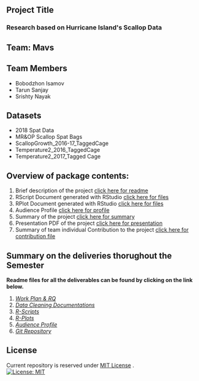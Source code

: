## Project Title
### Research based on Hurricane Island's Scallop Data

## Team: Mavs

## Team Members
* Bobodzhon Isamov
* Tarun Sanjay
* Srishty Nayak

## Datasets
* 2018 Spat Data
* MR&OP Scallop Spat Bags
* ScallopGrowth_2016-17_TaggedCage
* Temperature2_2016_TaggedCage
* Temperature2_2017_Tagged Cage

## Overview of package contents:
1. Brief description of the project [click here for readme](https://github.com/Wolverine7/Team-Mavs-ISQA8086-002/blob/master/Git%20Repository/Readme.md)
2. RScript Document generated with RStudio [click here for files](https://github.com/Wolverine7/Team-Mavs-ISQA8086-002/tree/master/Git%20Repository/Deliverables/RScripts)
3. RPlot Document generated with RStudio [click here for files](https://github.com/Wolverine7/Team-Mavs-ISQA8086-002/tree/master/Git%20Repository/Deliverables/RPlot)
4. Audience Profile [click here for profile](https://github.com/Wolverine7/Team-Mavs-ISQA8086-002/blob/master/Git%20Repository/Deliverables/Audience%20Profile.md)
5. Summary of the project [click here for summary](https://github.com/Wolverine7/Team-Mavs-ISQA8086-002/blob/master/Git%20Repository/Deliverables/Summary.html)
6. Presentation PDF of the project [click here for presentation](https://github.com/Wolverine7/Team-Mavs-ISQA8086-002/blob/master/Git%20Repository/Deliverables/Presentation.pdf)
7. Summary of team individual Contribution to the project [click here for contribution file](https://github.com/Wolverine7/Team-Mavs-ISQA8086-002/blob/master/Git%20Repository/Deliverables/Contribution.md)  

## Summary on the deliveries thorughout the Semester

**Readme files for all the deliverables can be found by clicking on the link below.**  

1. _[Work Plan & RQ](https://github.com/Wolverine7/Team-Mavs-ISQA8086-002/blob/master/WorkPlan_ResearchQuestions.md)_  
2. _[Data Cleaning Documentations](https://github.com/Wolverine7/Team-Mavs-ISQA8086-002/blob/master/Deliverables/Data%20Cleaning/DataCleaningDocument.md)_  
3. _[R-Scripts](https://github.com/Wolverine7/Team-Mavs-ISQA8086-002/blob/master/Git%20Repository/Deliverables/RScripts/RScript.md)_  
4. _[R-Plots](https://github.com/Wolverine7/Team-Mavs-ISQA8086-002/blob/master/Git%20Repository/Deliverables/RPlot/RPlot.md)_  
5. _[Audience Profile](https://github.com/Wolverine7/Team-Mavs-ISQA8086-002/blob/master/Git%20Repository/Deliverables/Audience%20Profile.md)_   
7. _[Git Repository](https://github.com/Wolverine7/Team-Mavs-ISQA8086-002/blob/master/Git%20Repository/Readme.md)_ 


## License
Current repository is reserved under
[MIT License](https://github.com/angular/angular.js/blob/master/LICENSE) .    
[![License: MIT](https://img.shields.io/badge/License-MIT-yellow.svg)](https://opensource.org/licenses/MIT)


